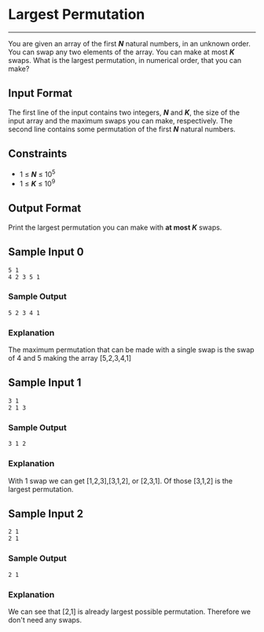 # Largest Permutation

---

You are given an array of the first __*N*__ natural numbers, in an unknown order. You can swap any two elements of the array. You can make at most __*K*__ swaps. What is the largest permutation, in numerical order, that you can make?

## Input Format

The first line of the input contains two integers, __*N*__ and __*K*__, the size of the input array and the maximum swaps you can make, respectively. The second line contains some permutation of the first __*N*__ natural numbers.

## Constraints

- 1 ≤ __*N*__ ≤ 10<sup>5</sup>
- 1 ≤ __*K*__ ≤ 10<sup>9</sup>

## Output Format

Print the largest permutation you can make with __at most *K*__ swaps.

## Sample Input 0
```
5 1
4 2 3 5 1
```
### Sample Output
```
5 2 3 4 1
```
### Explanation
The maximum permutation that can be made with a single swap is the swap of 4 and 5 making the array [5,2,3,4,1]

## Sample Input 1
```
3 1 
2 1 3
```
### Sample Output
```
3 1 2
```
### Explanation
With 1 swap we can get [1,2,3],[3,1,2], or [2,3,1]. Of those [3,1,2] is the largest permutation.

## Sample Input 2
```
2 1
2 1
```
### Sample Output
```
2 1
```
### Explanation
We can see that [2,1] is already largest possible permutation. Therefore we don't need any swaps.

